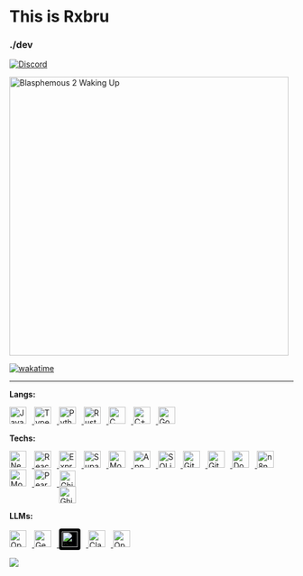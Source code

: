 # This is Rxbru  
### ./dev

[![Discord](https://img.shields.io/badge/Discord-7289DA?style=for-the-badge&logo=discord&logoColor=white)](https://discord.gg/zsJaJKEBTM)

<img src="https://media1.tenor.com/m/y6VAySsx2UYAAAAC/blasphemous-2-waking-up.gif" alt="Blasphemous 2 Waking Up" width="495">

[![wakatime](https://github-readme-stats.vercel.app/api/wakatime?username=rxbru&layout=compact&theme=tokyonight)](https://wakatime.com/)

---

**Langs:**  

<p>
  <a href="https://developer.mozilla.org/en-US/docs/Web/JavaScript" target="_blank">
    <img src="https://img.shields.io/badge/JavaScript-F7DF1E?style=flat-square&logo=javascript&logoColor=black" alt="JavaScript" style="margin-right: 10px; height: 30px;" />
  </a>
  <a href="https://www.typescriptlang.org/" target="_blank">
    <img src="https://img.shields.io/badge/TypeScript-3178C6?style=flat-square&logo=typescript&logoColor=white" alt="TypeScript" style="margin-right: 10px; height: 30px;" />
  </a>
  <a href="https://www.python.org/" target="_blank">
    <img src="https://img.shields.io/badge/Python-3776AB?style=flat-square&logo=python&logoColor=white" alt="Python" style="margin-right: 10px; height: 30px;" />
  </a>
  <a href="https://www.rust-lang.org/" target="_blank">
    <img src="https://img.shields.io/badge/Rust-000000?style=flat-square&logo=rust&logoColor=white" alt="Rust" style="margin-right: 10px; height: 30px;" />
  </a>
  <a href="https://en.wikipedia.org/wiki/C_(programming_language)" target="_blank">
    <img src="https://img.shields.io/badge/C-555555?style=flat-square&logo=c&logoColor=white" alt="C" style="margin-right: 10px; height: 30px;" />
  </a>
  <a href="https://isocpp.org/" target="_blank">
    <img src="https://img.shields.io/badge/C++-00599C?style=flat-square&logo=c%2B%2B&logoColor=white" alt="C++" style="margin-right: 10px; height: 30px;" />
  </a>
  <a href="https://golang.org/" target="_blank">
    <img src="https://img.shields.io/badge/Go-00ADD8?style=flat-square&logo=go&logoColor=white" alt="Go" style="margin-right: 10px; height: 30px;" />
  </a>

</p>



**Techs:**  

<p>
  <a href="https://nextjs.org/" target="_blank">
    <img src="https://img.shields.io/badge/Next.js-000000?style=flat-square&logo=nextdotjs&logoColor=white" alt="NextJS" style="margin-right: 10px; height: 30px;" />
  </a>
  <a href="https://reactjs.org/" target="_blank">
    <img src="https://img.shields.io/badge/React-61DAFB?style=flat-square&logo=react&logoColor=black" alt="React" style="margin-right: 10px; height: 30px;" />
  </a>
  <a href="https://expressjs.com/" target="_blank">
    <img src="https://img.shields.io/badge/Express-000000?style=flat-square&logo=express&logoColor=white" alt="Express" style="margin-right: 10px; height: 30px;" />
  </a>
  <a href="https://supabase.com/" target="_blank">
    <img src="https://img.shields.io/badge/Supabase-34D28E?style=flat-square&logo=supabase&logoColor=white" alt="Supabase" style="margin-right: 10px; height: 30px;" />
  </a>
  <a href="https://www.mongodb.com/" target="_blank">
    <img src="https://img.shields.io/badge/MongoDB-00694B?style=flat-square&logo=mongodb&logoColor=white" alt="MongoDB" style="margin-right: 10px; height: 30px;" />
  </a>
  <a href="https://appwrite.io/" target="_blank">
    <img src="https://img.shields.io/badge/Appwrite-FD366E?style=flat-square&logo=appwrite&logoColor=white" alt="Appwrite" style="margin-right: 10px; height: 30px;" />
  </a>
  <a href="https://www.sqlite.org/" target="_blank">
    <img src="https://img.shields.io/badge/SQLite-003B57?style=flat-square&logo=sqlite&logoColor=white" alt="SQLite" style="margin-right: 10px; height: 30px;" />
  </a>
  <a href="https://git-scm.com/" target="_blank">
    <img src="https://img.shields.io/badge/Git-F05032?style=flat-square&logo=git&logoColor=white" alt="Git" style="margin-right: 10px; height: 30px;" />
  </a>
  <a href="https://github.com/" target="_blank">
    <img src="https://img.shields.io/badge/GitHub-181717?style=flat-square&logo=github&logoColor=white" alt="GitHub" style="margin-right: 10px; height: 30px;" />
  </a>
  <a href="https://www.docker.com/" target="_blank">
    <img src="https://img.shields.io/badge/Docker-2496ED?style=flat-square&logo=docker&logoColor=white" alt="Docker" style="margin-right: 10px; height: 30px;" />
  </a>
  <a href="https://n8n.io/" target="_blank">
    <img src="https://img.shields.io/badge/n8n-000000?style=flat-square&logo=n8n&logoColor=orange" alt="n8n" style="margin-right: 10px; height: 30px;" />
  </a>
  <a href="https://github.com/modelcontextprotocol/modelcontextprotocol" target="_blank">
    <img src="https://github.com/modelcontextprotocol/modelcontextprotocol/blob/main/docs/logo/light.png" alt="ModelContextProtocol" style="height: 30px; margin-right: 10px;" />
  </a>
  <a href="https://docs.pears.com/" target="_blank">
    <img src="https://img.shields.io/badge/Pears-P2P-green?style=flat-square" alt="Pears P2P" style="margin-right: 10px; height: 30px;" />
  </a>
  <a href="https://github.com/NationalSecurityAgency/ghidra" target="_blank">
    <span style="display: inline-flex; flex-direction: column; align-items: center; margin-right: 10px;">
      <img src="https://raw.githubusercontent.com/NationalSecurityAgency/ghidra/master/GhidraDocs/images/GHIDRA_1.png" alt="Ghidra Icon" style="height: 28px;" />
      <img src="https://img.shields.io/badge/Ghidra-red?style=flat-square" alt="Ghidra" style="height: 30px;" />
    </span>
  </a>
</p>


**LLMs:**  

<p>
  <a href="https://openai.com/" target="_blank">
    <img src="https://img.shields.io/badge/OpenAI-LLM-white?style=flat-square&logo=openai&logoColor=white" alt="OpenAI" style="margin-right: 10px; height: 30px;" />
  </a>
  
  <a href="https://deepmind.google/technologies/gemini/" target="_blank">
    <img src="https://img.shields.io/badge/Gemini-LLM-blue?style=flat-square&logo=google&logoColor=white" alt="Gemini" style="margin-right: 10px; height: 30px;" />
  </a>
  <a href="https://github.com/deepseek-ai/DeepSeek-R1" target="_blank">
    <span style="background-color: #000000; padding: 5px; display: inline-block; border-radius: 4px; margin-right: 10px;">
      <img src="https://raw.githubusercontent.com/deepseek-ai/DeepSeek-V2/refs/heads/main/figures/logo.svg" alt="DeepSeek" style="height: 28px;" />
    </span>
  </a>
    <a href="https://www.anthropic.com/" target="_blank">
    <img src="https://img.shields.io/badge/Claude-LLM-cc785c?style=flat-square&logo=anthropic&logoColor=white" alt="Claude" style="margin-right: 10px; height: 30px;" />
  </a>
  <a href="https://openrouter.ai/" target="_blank">
    <img src="https://img.shields.io/badge/OpenRouter-LLM-black?style=flat-square" alt="OpenRouter" style="margin-right: 10px; height: 30px;" />
  </a>
</p>


[![](https://komarev.com/ghpvc/?username=rx6ru&color=blue)](https://komarev.com/ghpvc/)


